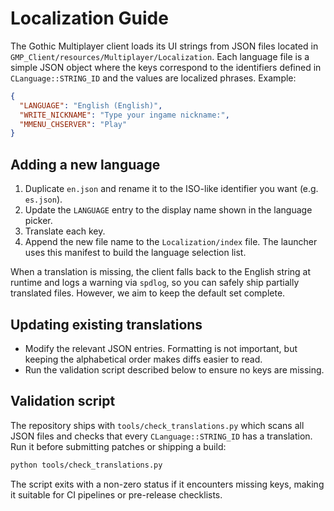 # Localization Guide

The Gothic Multiplayer client loads its UI strings from JSON files located in
`GMP_Client/resources/Multiplayer/Localization`. Each language file is a simple
JSON object where the keys correspond to the identifiers defined in
`CLanguage::STRING_ID` and the values are localized phrases. Example:

```json
{
  "LANGUAGE": "English (English)",
  "WRITE_NICKNAME": "Type your ingame nickname:",
  "MMENU_CHSERVER": "Play"
}
```

## Adding a new language

1. Duplicate `en.json` and rename it to the ISO-like identifier you want (e.g.
   `es.json`).
2. Update the `LANGUAGE` entry to the display name shown in the language picker.
3. Translate each key.
4. Append the new file name to the `Localization/index` file. The launcher uses
   this manifest to build the language selection list.

When a translation is missing, the client falls back to the English string at
runtime and logs a warning via `spdlog`, so you can safely ship partially
translated files. However, we aim to keep the default set complete.

## Updating existing translations

* Modify the relevant JSON entries. Formatting is not important, but keeping the
  alphabetical order makes diffs easier to read.
* Run the validation script described below to ensure no keys are missing.

## Validation script

The repository ships with `tools/check_translations.py` which scans all JSON
files and checks that every `CLanguage::STRING_ID` has a translation. Run it
before submitting patches or shipping a build:

```bash
python tools/check_translations.py
```

The script exits with a non-zero status if it encounters missing keys, making it
suitable for CI pipelines or pre-release checklists.
